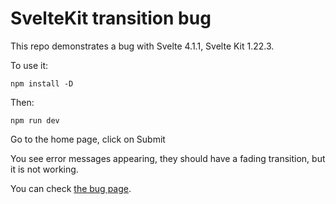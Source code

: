 # SvelteKit transition bug

This repo demonstrates a bug with Svelte 4.1.1, Svelte Kit 1.22.3.

To use it:
```
npm install -D
```

Then:
```
npm run dev
```

Go to the home page, click on Submit

You see error messages appearing, they should have a fading transition, but it
is not working.

You can check [the bug page](https://github.com/sveltejs/kit/issues/10417).
